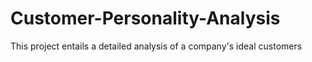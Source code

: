 # Customer-Personality-Analysis
This project entails a detailed analysis of a company's ideal customers
